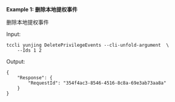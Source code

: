 **Example 1: 删除本地提权事件**

删除本地提权事件

Input: 

```
tccli yunjing DeletePrivilegeEvents --cli-unfold-argument  \
    --Ids 1 2
```

Output: 
```
{
    "Response": {
        "RequestId": "354f4ac3-8546-4516-8c8a-69e3ab73aa8a"
    }
}
```

